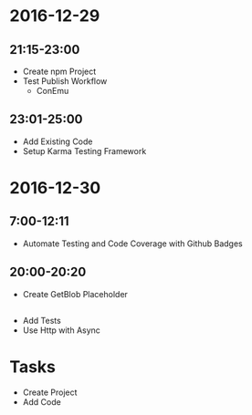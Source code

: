 # 2016-12-29

## 21:15-23:00

- Create npm Project
- Test Publish Workflow
	- ConEmu

## 23:01-25:00

- Add Existing Code
- Setup Karma Testing Framework

# 2016-12-30

## 7:00-12:11

- Automate Testing and Code Coverage with Github Badges

## 20:00-20:20

- Create GetBlob Placeholder

##

- Add Tests
- Use Http with Async

# Tasks

- Create Project
- Add Code
